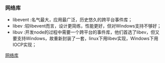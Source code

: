 ### 网络库
* libevent :名气最大，应用最广泛，历史悠久的跨平台事件库；
* libev :较libevent而言，设计更简练，性能更好，但对Windows支持不够好；
* libuv :开发node的过程中需要一个跨平台的事件库，他们首选了libev，但又要支持Windows，故重新封装了一套，linux下用libev实现，Windows下用IOCP实现；

[网络库](https://blog.csdn.net/lijinqi1987/article/details/71214974 )
